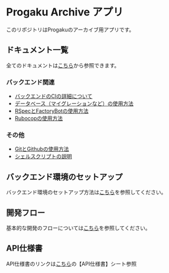 # Progaku Archive アプリ
このリポジトリはProgakuのアーカイブ用アプリです。

## ドキュメント一覧
全てのドキュメントは[こちら](/docs/)から参照できます。

### バックエンド関連
- [バックエンドのCIの詳細について](docs/backend/ci.md)
- [データベース（マイグレーションなど）の使用方法](docs/backend/database.md)
- [RSpecとFactoryBotの使用方法](docs/backend/Rspec_FactoryBot.md)
- [Rubocopの使用方法](docs/backend/rubocop.md)

### その他
- [GitとGithubの使用方法](docs/others/git_and_github.md)
- [シェルスクリプトの説明](docs/others/shell_script.md)

## バックエンド環境のセットアップ
バックエンド環境のセットアップ方法は[こちら](./docs/getting-started/setup.md)を参照してください。

## 開発フロー
基本的な開発のフローについては[こちら](./docs/getting-started/team_dev_flow.md)を参照してください。

## API仕様書
API仕様書のリンクは[こちら](https://docs.google.com/spreadsheets/d/1-z_AKDod7YUj0z1a4ckd5w_tSKDlEIIO3Tq8wv4HPrM/edit?usp=sharing)の【API仕様書】シート参照
